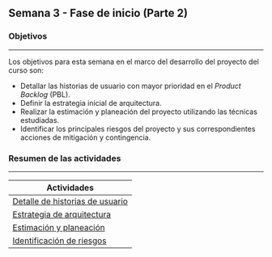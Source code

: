 ## Semana 3 - Fase de inicio (Parte 2)

### Objetivos
---

Los objetivos para esta semana en el marco del desarrollo del proyecto del curso son:

* Detallar las historias de usuario con mayor prioridad en el *Product Backlog* (PBL).
* Definir la estrategia inicial de arquitectura.
* Realizar la estimación y planeación del proyecto utilizando las técnicas estudiadas.
* Identificar los principales riesgos del proyecto y sus correspondientes acciones de mitigación y contingencia.
 
### Resumen de las actividades
---

| Actividades   |
|---------------|
| [Detalle de historias de usuario](../semana3/s3_detalle_hu)  |
| [Estrategia de arquitectura](../semana3/s3_arquitectura)  |
| [Estimación y planeación](../semana3/s3_planeacion)|
| [Identificación de riesgos](../semana3/s3_riesgos)|
